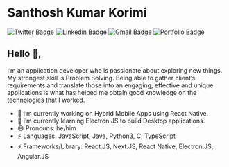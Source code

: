 # Santhosh Kumar Korimi  
[![Twitter Badge](https://img.shields.io/badge/-@QSanthosh-1ca0f1?style=flat-square&labelColor=1ca0f1&logo=twitter&logoColor=white&link=https://twitter.com/QSanthosh)](https://twitter.com/QSanthosh) [![Linkedin Badge](https://img.shields.io/badge/-santhosh-korimi?style=flat-square&logo=Linkedin&logoColor=white&link=https://www.linkedin.com/in/santhosh-korimi//)](https://www.linkedin.com/in/santhosh-korimi/)
[![Gmail Badge](https://img.shields.io/badge/-santhoshkumarnaresh@gmail.com-c14438?style=flat-square&logo=Gmail&logoColor=white&link=mailto:santhoshkumarnaresh@gmail.com)](mailto:santhoshkumarnaresh@gmail.com)
[![Portfolio Badge](https://img.shields.io/badge/-https://korimi.in-orange?style=flat-square&logo=html5&logoColor=white&link=https://korimi.in)](https://korimi.in)

## Hello 👋, 
I’m an application developer who is passionate about exploring new things. My strongest skill is Problem Solving. Being able to gather client’s requirements and translate those into an engaging, effective and unique applications is what has helped me obtain good knowledge on the technologies that I worked.

- 🔭 I’m currently working on Hybrid Mobile Apps using React Native.
- 🌱 I’m currently learning Electron.JS to build Desktop applications.
- 😄 Pronouns: he/him
-  ⚡ Languages: JavaScript, Java, Python3, C, TypeScript
-  ⚡ Frameworks/Library: React.JS, Next.JS, React Native, Electron.JS, Angular.JS
